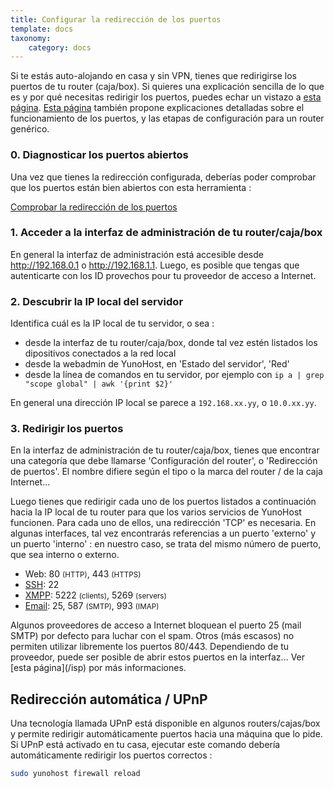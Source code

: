 ```yaml
---
title: Configurar la redirección de los puertos
template: docs
taxonomy:
    category: docs
---
```


Si te estás auto-alojando en casa y sin VPN, tienes que redirigirse los puertos de tu router (caja/box). Si quieres una explicación sencilla de lo que es y por qué necesitas redirigir los puertos, puedes echar un vistazo a [esta página](/port_forwarding). [Esta página](https://www.testdevelocidad.es/configuraciones/abrir-correctamente-los-puertos-router/) también propone explicaciones detalladas sobre el funcionamiento de los puertos, y las etapas de configuración para un router genérico.

### 0. Diagnosticar los puertos abiertos

Una vez que tienes la redirección configurada, deberías poder comprobar que los puertos están bien abiertos con esta herramienta : 

<a class="btn btn-default" href="http://ports.yunohost.org">Comprobar la redirección de los puertos</a>

### 1. Acceder a la interfaz de administración de tu router/caja/box

En general la interfaz de administración está accesible desde http://192.168.0.1 o http://192.168.1.1. 
Luego, es posible que tengas que autenticarte con los ID provechos pour tu proveedor de acceso a Internet.

### 2. Descubrir la IP local del servidor

Identifica cuál es la IP local de tu servidor, o sea :
- desde la interfaz de tu router/caja/box, donde tal vez estén listados los dipositivos conectados a la red local
- desde la webadmin de YunoHost, en 'Estado del servidor', 'Red'
- desde la línea de comandos en tu servidor, por ejemplo con `ip a | grep "scope global" | awk '{print $2}'`

En general una dirección IP local se parece a `192.168.xx.yy`, o `10.0.xx.yy`.

### 3. Redirigir los puertos

En la interfaz de administración de tu router/caja/box, tienes que encontrar una categoría que debe llamarse 'Configuración del router', o 'Redirección de puertos'. El nombre difiere según el tipo o la marca del router / de la caja Internet...

Luego tienes que redirigir cada uno de los puertos listados a continuación hacia la IP local de tu router para que los varios servicios de YunoHost funcionen. Para cada uno de ellos, una redirección 'TCP' es necesaria. En algunas interfaces, tal vez encontrarás referencias a un puerto 'externo' y un puerto 'interno' : en nuestro caso, se trata del mismo número de puerto, que sea interno o externo.

* Web: 80 <small>(HTTP)</small>, 443 <small>(HTTPS)</small>
* [SSH](/ssh): 22
* [XMPP](/XMPP): 5222 <small>(clients)</small>, 5269 <small>(servers)</small>
* [Email](/email): 25, 587 <small>(SMTP)</small>, 993 <small>(IMAP)</small>

<div class="alert alert-warning" markdown="1">
<span class="glyphicon glyphicon-warning-sign"></span> Algunos proveedores de acceso a Internet bloquean el puerto 25 (mail SMTP) por defecto para luchar con el spam. Otros (más escasos) no permiten utilizar libremente los puertos 80/443. Dependiendo de tu proveedor, puede ser posible de abrir estos puertos en la interfaz... Ver [esta página](/isp) por más informaciones.
</div>

## Redirección automática / UPnP

Una tecnología llamada UPnP está disponible en algunos routers/cajas/box y permite redirigir automáticamente puertos hacia una máquina que lo pide. Si UPnP está activado en tu casa, ejecutar este comando debería automáticamente redirigir los puertos correctos :


```bash
sudo yunohost firewall reload
```


